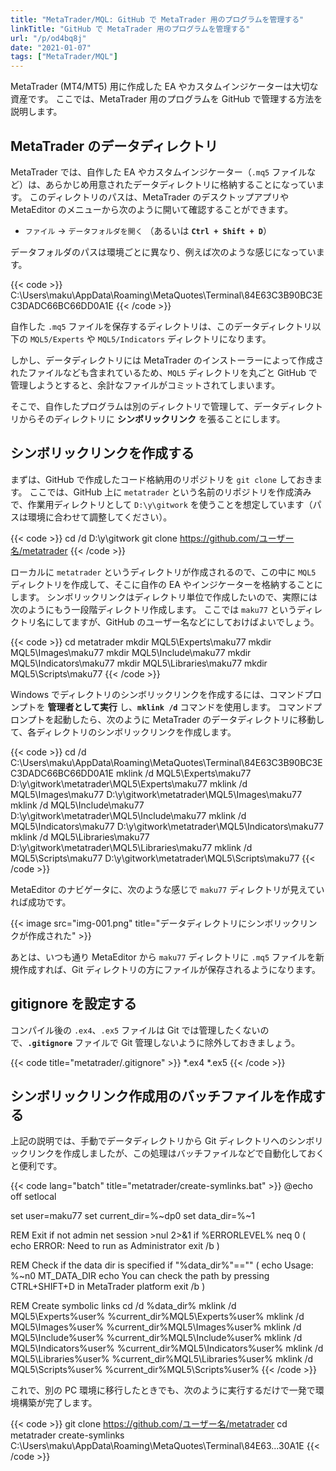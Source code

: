 ```yaml
---
title: "MetaTrader/MQL: GitHub で MetaTrader 用のプログラムを管理する"
linkTitle: "GitHub で MetaTrader 用のプログラムを管理する"
url: "/p/od4bq8j"
date: "2021-01-07"
tags: ["MetaTrader/MQL"]
---
```


MetaTrader (MT4/MT5) 用に作成した EA やカスタムインジケーターは大切な資産です。
ここでは、MetaTrader 用のプログラムを GitHub で管理する方法を説明します。


MetaTrader のデータディレクトリ
----

MetaTrader では、自作した EA やカスタムインジケーター（`.mq5` ファイルなど）は、あらかじめ用意されたデータディレクトリに格納することになっています。
このディレクトリのパスは、MetaTrader のデスクトップアプリや MetaEditor のメニューから次のように開いて確認することができます。

- `ファイル` → `データフォルダを開く` （あるいは __`Ctrl + Shift + D`__）

データフォルダのパスは環境ごとに異なり、例えば次のような感じになっています。

{{< code >}}
C:\Users\maku\AppData\Roaming\MetaQuotes\Terminal\84E63C3B90BC3EC3DADC66BC66DD0A1E
{{< /code >}}

自作した `.mq5` ファイルを保存するディレクトリは、このデータディレクトリ以下の `MQL5/Experts` や `MQL5/Indicators` ディレクトリになります。

しかし、データディレクトリには MetaTrader のインストーラーによって作成されたファイルなども含まれているため、`MQL5` ディレクトリを丸ごと GitHub で管理しようとすると、余計なファイルがコミットされてしまいます。

そこで、自作したプログラムは別のディレクトリで管理して、データディレクトリからそのディレクトリに __シンボリックリンク__ を張ることにします。


シンボリックリンクを作成する
----

まずは、GitHub で作成したコード格納用のリポジトリを `git clone` しておきます。
ここでは、GitHub 上に `metatrader` という名前のリポジトリを作成済みで、作業用ディレクトリとして `D:\y\gitwork` を使うことを想定しています（パスは環境に合わせて調整してください）。

{{< code >}}
cd /d D:\y\gitwork
git clone https://github.com/ユーザー名/metatrader
{{< /code >}}

ローカルに `metatrader` というディレクトリが作成されるので、この中に `MQL5` ディレクトリを作成して、そこに自作の EA やインジケーターを格納することにします。
シンボリックリンクはディレクトリ単位で作成したいので、実際には次のようにもう一段階ディレクトリ作成します。
ここでは `maku77` というディレクトリ名にしてますが、GitHub のユーザー名などにしておけばよいでしょう。

{{< code >}}
cd metatrader
mkdir MQL5\Experts\maku77
mkdir MQL5\Images\maku77
mkdir MQL5\Include\maku77
mkdir MQL5\Indicators\maku77
mkdir MQL5\Libraries\maku77
mkdir MQL5\Scripts\maku77
{{< /code >}}

Windows でディレクトリのシンボリックリンクを作成するには、コマンドプロンプトを __管理者として実行__ し、__`mklink /d`__ コマンドを使用します。
コマンドプロンプトを起動したら、次のように MetaTrader のデータディレクトリに移動して、各ディレクトリのシンボリックリンクを作成します。

{{< code >}}
cd /d C:\Users\maku\AppData\Roaming\MetaQuotes\Terminal\84E63C3B90BC3EC3DADC66BC66DD0A1E
mklink /d MQL5\Experts\maku77 D:\y\gitwork\metatrader\MQL5\Experts\maku77
mklink /d MQL5\Images\maku77 D:\y\gitwork\metatrader\MQL5\Images\maku77
mklink /d MQL5\Include\maku77 D:\y\gitwork\metatrader\MQL5\Include\maku77
mklink /d MQL5\Indicators\maku77 D:\y\gitwork\metatrader\MQL5\Indicators\maku77
mklink /d MQL5\Libraries\maku77 D:\y\gitwork\metatrader\MQL5\Libraries\maku77
mklink /d MQL5\Scripts\maku77 D:\y\gitwork\metatrader\MQL5\Scripts\maku77
{{< /code >}}

MetaEditor のナビゲータに、次のような感じで `maku77` ディレクトリが見えていれば成功です。

{{< image src="img-001.png" title="データディレクトリにシンボリックリンクが作成された" >}}

あとは、いつも通り MetaEditor から `maku77` ディレクトリに `.mq5` ファイルを新規作成すれば、Git ディレクトリの方にファイルが保存されるようになります。


gitignore を設定する
----

コンパイル後の `.ex4`、`.ex5` ファイルは Git では管理したくないので、__`.gitignore`__ ファイルで Git 管理しないように除外しておきましょう。

{{< code title="metatrader/.gitignore" >}}
*.ex4
*.ex5
{{< /code >}}


シンボリックリンク作成用のバッチファイルを作成する
----

上記の説明では、手動でデータディレクトリから Git ディレクトリへのシンボリックリンクを作成しましたが、この処理はバッチファイルなどで自動化しておくと便利です。

{{< code lang="batch" title="metatrader/create-symlinks.bat" >}}
@echo off
setlocal

set user=maku77
set current_dir=%~dp0
set data_dir=%~1

REM Exit if not admin
net session >nul 2>&1
if %ERRORLEVEL% neq 0 (
    echo ERROR: Need to run as Administrator
    exit /b
)

REM Check if the data dir is specified
if "%data_dir%"=="" (
    echo Usage: %~n0 MT_DATA_DIR
    echo You can check the path by pressing CTRL+SHIFT+D in MetaTrader platform
    exit /b
)

REM Create symbolic links
cd /d %data_dir%
mklink /d MQL5\Experts\%user% %current_dir%MQL5\Experts\%user%
mklink /d MQL5\Images\%user% %current_dir%MQL5\Images\%user%
mklink /d MQL5\Include\%user% %current_dir%MQL5\Include\%user%
mklink /d MQL5\Indicators\%user% %current_dir%MQL5\Indicators\%user%
mklink /d MQL5\Libraries\%user% %current_dir%MQL5\Libraries\%user%
mklink /d MQL5\Scripts\%user% %current_dir%MQL5\Scripts\%user%
{{< /code >}}

これで、別の PC 環境に移行したときでも、次のように実行するだけで一発で環境構築が完了します。

{{< code >}}
git clone https://github.com/ユーザー名/metatrader
cd metatrader
create-symlinks C:\Users\maku\AppData\Roaming\MetaQuotes\Terminal\84E63...30A1E
{{< /code >}}

